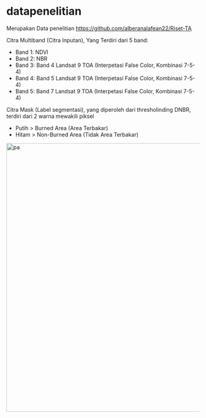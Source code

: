 # datapenelitian


Merupakan Data penelitian https://github.com/alberanalafean22/Riset-TA 


Citra Multiband (Citra Inputan), Yang Terdiri dari 5 band:
  *  Band 1: NDVI
  *  Band 2: NBR
  *  Band 3: Band 4 Landsat 9 TOA (Interpetasi False Color, Kombinasi 7-5-4)
  *  Band 4: Band 5 Landsat 9 TOA (Interpetasi False Color, Kombinasi 7-5-4)
  *  Band 5: Band 7 Landsat 9 TOA (Interpetasi False Color, Kombinasi 7-5-4)

Citra Mask (Label segmentasi), yang diperoleh dari thresholinding DNBR, terdiri dari 2 warna mewakili piksel
 * Putih > Burned Area (Area Terbakar)
 * Hitam > Non-Burned Area (Tidak Area Terbakar)

<img  height="700" alt="pa" src="https://github.com/user-attachments/assets/33b02a42-deb7-4bd3-a282-8b2b909c4fde" />
